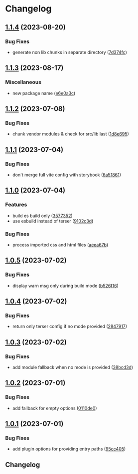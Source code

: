 # Changelog

## [1.1.4](https://github.com/n6ai/minze/compare/vite-plugin-minze-v1.1.3...vite-plugin-minze-v1.1.4) (2023-08-20)


### Bug Fixes

* generate non lib chunks in separate directory ([7d374fc](https://github.com/n6ai/minze/commit/7d374fc211ef13310d509d0c84324d2f18c5bd11))

## [1.1.3](https://github.com/n6ai/minze/compare/vite-plugin-minze-v1.1.2...vite-plugin-minze-v1.1.3) (2023-08-17)


### Miscellaneous

* new package name ([e6e0a3c](https://github.com/n6ai/minze/commit/e6e0a3cb94e943815869feb4b5aaa7f9af973b6c))

## [1.1.2](https://github.com/n6ai/minze/compare/vite-plugin-minze-v1.1.1...vite-plugin-minze-v1.1.2) (2023-07-08)


### Bug Fixes

* chunk vendor modules & check for src/lib last ([1d8e695](https://github.com/n6ai/minze/commit/1d8e6950ecd1c19ebeeba153dfbe0bb489c21544))

## [1.1.1](https://github.com/n6ai/minze/compare/vite-plugin-minze-v1.1.0...vite-plugin-minze-v1.1.1) (2023-07-04)


### Bug Fixes

* don't merge full vite config with storybook ([6a51861](https://github.com/n6ai/minze/commit/6a51861a90913eeabbe9a18b573125611b7fec46))

## [1.1.0](https://github.com/n6ai/minze/compare/vite-plugin-minze-v1.0.5...vite-plugin-minze-v1.1.0) (2023-07-04)


### Features

* build es build only ([3577352](https://github.com/n6ai/minze/commit/357735273193cb6a64238bd5bab4e29ca449e486))
* use esbuild instead of terser ([9102c3d](https://github.com/n6ai/minze/commit/9102c3d123ffb0d74fc71b1bf04df80a6c8e2783))


### Bug Fixes

* process imported css and html files ([aeea67b](https://github.com/n6ai/minze/commit/aeea67bf1160a3d4640ca982bfdece383863d84d))

## [1.0.5](https://github.com/n6ai/minze/compare/vite-plugin-minze-v1.0.4...vite-plugin-minze-v1.0.5) (2023-07-02)


### Bug Fixes

* display warn msg only during build mode ([b526f16](https://github.com/n6ai/minze/commit/b526f165e70f8d466ce51b4ef555186b76ac0455))

## [1.0.4](https://github.com/n6ai/minze/compare/vite-plugin-minze-v1.0.3...vite-plugin-minze-v1.0.4) (2023-07-02)


### Bug Fixes

* return only terser config if no mode provided ([2847917](https://github.com/n6ai/minze/commit/28479175506511fd695997f3962bab843f2866fd))

## [1.0.3](https://github.com/n6ai/minze/compare/vite-plugin-minze-v1.0.2...vite-plugin-minze-v1.0.3) (2023-07-02)


### Bug Fixes

* add module fallback when no mode is provided ([38bcd3d](https://github.com/n6ai/minze/commit/38bcd3dee5dcc032ef3043527b688975e46f35c4))

## [1.0.2](https://github.com/n6ai/minze/compare/vite-plugin-minze-v1.0.1...vite-plugin-minze-v1.0.2) (2023-07-01)


### Bug Fixes

* add fallback for empty options ([0110de0](https://github.com/n6ai/minze/commit/0110de01acdd631838440349500536bfd910281a))

## [1.0.1](https://github.com/n6ai/minze/compare/vite-plugin-minze-v1.0.0...vite-plugin-minze-v1.0.1) (2023-07-01)


### Bug Fixes

* add plugin options for providing entry paths ([95cc405](https://github.com/n6ai/minze/commit/95cc405cc8bcb73ba0b404f200796458d9a0443e))

## Changelog
